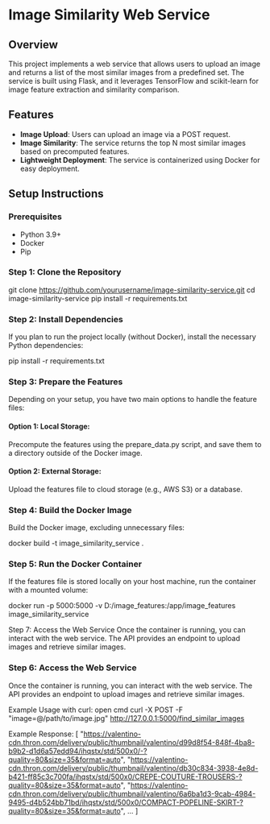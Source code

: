 # Image Similarity Web Service

## Overview

This project implements a web service that allows users to upload an image and returns a list of the most similar images from a predefined set. The service is built using Flask, and it leverages TensorFlow and scikit-learn for image feature extraction and similarity comparison.

## Features

- **Image Upload**: Users can upload an image via a POST request.
- **Image Similarity**: The service returns the top N most similar images based on precomputed features.
- **Lightweight Deployment**: The service is containerized using Docker for easy deployment.

## Setup Instructions

### Prerequisites

- Python 3.9+
- Docker
- Pip

### Step 1: Clone the Repository

git clone https://github.com/yourusername/image-similarity-service.git
cd image-similarity-service
pip install -r requirements.txt

### Step 2: Install Dependencies
If you plan to run the project locally (without Docker), install the necessary Python dependencies:

pip install -r requirements.txt

### Step 3: Prepare the Features
Depending on your setup, you have two main options to handle the feature files:

#### Option 1: Local Storage:

Precompute the features using the prepare_data.py script, and save them to a directory outside of the Docker image.

#### Option 2: External Storage:

Upload the features file to cloud storage (e.g., AWS S3) or a database.

### Step 4: Build the Docker Image

Build the Docker image, excluding unnecessary files:

docker build -t image_similarity_service .

### Step 5: Run the Docker Container

If the features file is stored locally on your host machine, run the container with a mounted volume:

docker run -p 5000:5000 -v D:/image_features:/app/image_features image_similarity_service

Step 7: Access the Web Service
Once the container is running, you can interact with the web service. The API provides an endpoint to upload images and retrieve similar images.

### Step 6: Access the Web Service
Once the container is running, you can interact with the web service. The API provides an endpoint to upload images and retrieve similar images.

Example Usage with curl:
open cmd
curl -X POST -F "image=@/path/to/image.jpg" http://127.0.0.1:5000/find_similar_images

Example Response:
[
    "https://valentino-cdn.thron.com/delivery/public/thumbnail/valentino/d99d8f54-848f-4ba8-b9b2-d1d6a57edd94/ihqstx/std/500x0/-?quality=80&size=35&format=auto",
    "https://valentino-cdn.thron.com/delivery/public/thumbnail/valentino/db30c834-3938-4e8d-b421-ff85c3c700fa/ihqstx/std/500x0/CREPE-COUTURE-TROUSERS-?quality=80&size=35&format=auto",
    "https://valentino-cdn.thron.com/delivery/public/thumbnail/valentino/6a6ba1d3-9cab-4984-9495-d4b524bb71bd/ihqstx/std/500x0/COMPACT-POPELINE-SKIRT-?quality=80&size=35&format=auto",
...
]
